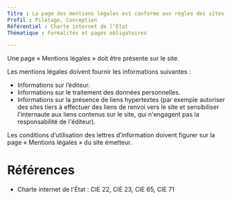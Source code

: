 ```yaml
---
Titre : La page des mentions légales est conforme aux règles des sites publics
Profil : Pilotage, Conception
Référentiel : Charte internet de l'État
Thématique : Formalités et pages obligatoires

---
```

Une page « Mentions légales » doit être présente sur le site.

Les mentions légales doivent fournir les informations suivantes :

* Informations sur l’éditeur.
* Informations sur le traitement des données personnelles.
* Informations sur la présence de liens hypertextes (par exemple autoriser des sites tiers à effectuer des liens de renvoi vers le site et sensibiliser l'internaute aux liens contenus sur le site, qui n'engagent pas la responsabilité de l'éditeur).

Les conditions d’utilisation des lettres d’information doivent figurer sur la page « Mentions légales » du site émetteur.

# Références

*   Charte internet de l'État : CIE 22, CIE 23, CIE 65, CIE 71
